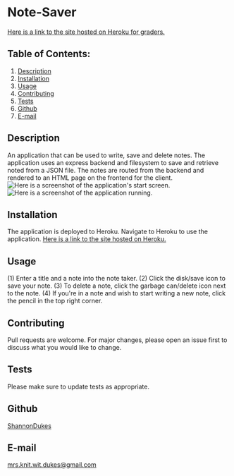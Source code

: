 # Note-Saver
[Here is a link to the site hosted on Heroku for graders.]()

## Table of Contents:
  1. [Description](#Description)
  2. [Installation](#Installation)
  3. [Usage](#Usage)
  4. [Contributing](#Contributing)
  5. [Tests](#Tests)
  6. [Github](#Github)
  7. [E-mail](#E-mail)

## Description
An application that can be used to write, save and delete notes. The application uses an express backend and filesystem to save and retrieve noted from a JSON file. The notes are routed from the backend and rendered to an HTML page on the frontend for the client. 
![Here is a screenshot of the application's start screen.]()
![Here is a screenshot of the application running.]()

## Installation
The application is deployed to Heroku. Navigate to Heroku to use the application.
[Here is a link to the site hosted on Heroku.]()

## Usage
(1) Enter a title and a note into the note taker. 
(2) Click the disk/save icon to save your note.
(3) To delete a note, click the garbage can/delete icon next to the note.
(4) If you're in a note and wish to start writing a new note, click the pencil in the top right corner.

## Contributing
Pull requests are welcome. For major changes, please open an issue first to discuss what you would like to change. 

## Tests 
Please make sure to update tests as appropriate.

## Github
[ShannonDukes](https://github.com/ShannonDukes)

## E-mail
mrs.knit.wit.dukes@gmail.com